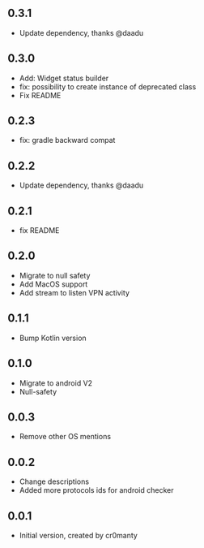 ## 0.3.1
- Update dependency, thanks @daadu

## 0.3.0
- Add: Widget status builder
- fix: possibility to create instance of deprecated class
- Fix README

## 0.2.3
- fix: gradle backward compat

## 0.2.2
- Update dependency, thanks @daadu

## 0.2.1
- fix README

## 0.2.0
- Migrate to null safety
- Add MacOS support
- Add stream to listen VPN activity

## 0.1.1
- Bump Kotlin version

## 0.1.0
- Migrate to android V2
- Null-safety

## 0.0.3
- Remove other OS mentions

## 0.0.2
- Change descriptions
- Added more protocols ids for android checker

## 0.0.1
- Initial version, created by cr0manty
